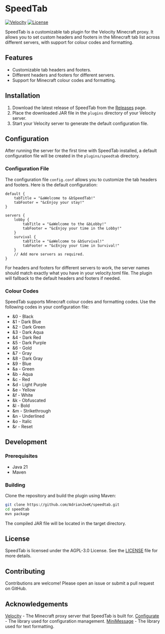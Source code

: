 # SpeedTab

[![Velocity](https://img.shields.io/badge/Velocity-3.3.0-brightgreen)](https://velocitypowered.com/)
[![License](https://img.shields.io/badge/License-AGPL-blue.svg)](LICENSE)

SpeedTab is a customizable tab plugin for the Velocity Minecraft proxy. It allows you to set custom headers and footers in the Minecraft tab list across different servers, with support for colour codes and formatting.

## Features

- Customizable tab headers and footers.
- Different headers and footers for different servers.
- Support for Minecraft colour codes and formatting.

## Installation

1. Download the latest release of SpeedTab from the [Releases](https://github.com/AdrianJoeK/speedtab/releases) page.
2. Place the downloaded JAR file in the `plugins` directory of your Velocity server.
3. Start your Velocity server to generate the default configuration file.

## Configuration

After running the server for the first time with SpeedTab installed, a default configuration file will be created in the `plugins/speedtab` directory.

### Configuration File

The configuration file `config.conf` allows you to customize the tab headers and footers. Here is the default configuration:

```hocon
default {
    tabTitle = "&aWelcome to &bSpeedTab!"
    tabFooter = "&cEnjoy your stay!"
}

servers {
    lobby {
        tabTitle = "&aWelcome to the &bLobby!"
        tabFooter = "&cEnjoy your time in the Lobby!"
    }
    survival {
        tabTitle = "&aWelcome to &bSurvival!"
        tabFooter = "&cEnjoy your time in Survival!"
    }
    // Add more servers as required.
}
```

For headers and footers for different servers to work, the server names should match exactly what you have in your velocity.toml file. The plugin will fallback to the default headers and footers if needed.

### Colour Codes
SpeedTab supports Minecraft colour codes and formatting codes. Use the following codes in your configuration file:

* &0 - Black
* &1 - Dark Blue
* &2 - Dark Green
* &3 - Dark Aqua
* &4 - Dark Red
* &5 - Dark Purple
* &6 - Gold
* &7 - Gray
* &8 - Dark Gray
* &9 - Blue
* &a - Green
* &b - Aqua
* &c - Red
* &d - Light Purple
* &e - Yellow
* &f - White
* &k - Obfuscated
* &l - Bold
* &m - Strikethrough
* &n - Underlined
* &o - Italic
* &r - Reset

## Development
### Prerequisites
* Java 21
* Maven
### Building
Clone the repository and build the plugin using Maven:

```sh
git clone https://github.com/AdrianJoeK/speedtab.git
cd speedtab
mvn package
```

The compiled JAR file will be located in the target directory.

## License
SpeedTab is licensed under the AGPL-3.0 License. See the [LICENSE](https://github.com/AdrianJoeK/SpeedTab/blob/master/LICENSE) file for more details.

## Contributing
Contributions are welcome! Please open an issue or submit a pull request on GitHub.

## Acknowledgements
[Velocity](https://papermc.io/software/velocity) - The Minecraft proxy server that SpeedTab is built for.
[Configurate](https://github.com/SpongePowered/Configurate) - The library used for configuration management.
[MiniMessage](https://github.com/KyoriPowered/adventure-text-minimessage) - The library used for text formatting.